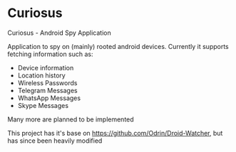 Curiosus
=============

Curiosus - Android Spy Application


Application to spy on (mainly) rooted android devices. Currently it supports fetching information such as:

- Device information
- Location history
- Wireless Passwords
- Telegram Messages
- WhatsApp Messages
- Skype Messages

Many more are planned to be implemented


This project has it's base on https://github.com/Odrin/Droid-Watcher, but has since been heavily modified
